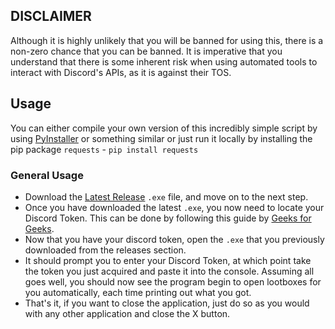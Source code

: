 ## DISCLAIMER
Although it is highly unlikely that you will be banned for using this, there is a non-zero chance that you can be banned. It is imperative that you understand that there is some inherent risk when using automated tools to interact with Discord's APIs, as it is against their TOS.

## Usage

You can either compile your own version of this incredibly simple script by using [PyInstaller](https://www.pyinstaller.org) or something similar or just run it locally by installing the pip package `requests` - `pip install requests`

### General Usage

* Download the [Latest Release](https://github.com/Skribb11es/Discord-Auto-Lootbox/releases) `.exe` file, and move on to the next step.
* Once you have downloaded the latest `.exe`, you now need to locate your Discord Token. This can be done by following this guide by [Geeks for Geeks](https://www.geeksforgeeks.org/how-to-get-discord-token/).
* Now that you have your discord token, open the `.exe` that you previously downloaded from the releases section.
* It should prompt you to enter your Discord Token, at which point take the token you just acquired and paste it into the console. Assuming all goes well, you should now see the program begin to open lootboxes for you automatically, each time printing out what you got.
* That's it, if you want to close the application, just do so as you would with any other application and close the X button.
